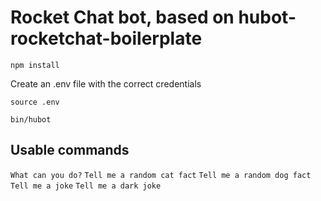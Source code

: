 # Rocket Chat bot, based on hubot-rocketchat-boilerplate
`npm install`

Create an .env file with the correct credentials

`source .env`

`bin/hubot`

## Usable commands
`What can you do?`
`Tell me a random cat fact`
`Tell me a random dog fact`
`Tell me a joke`
`Tell me a dark joke` 